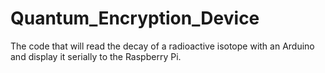 # Quantum_Encryption_Device
The code that will read the decay of a radioactive isotope with an Arduino and display it serially to the Raspberry Pi.
